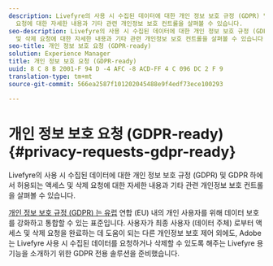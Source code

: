 ```yaml
---
description: Livefyre의 사용 시 수집된 데이터에 대한 개인 정보 보호 규정 (GDPR) 및 GDPR 하에서 허용되는 액세스 및 삭제
  요청에 대한 자세한 내용과 기타 관련 개인정보 보호 컨트롤을 살펴볼 수 있습니다.
seo-description: Livefyre의 사용 시 수집된 데이터에 대한 개인 정보 보호 규정 (GDPR) 및 GDPR 하에서 허용되는 액세스
  및 삭제 요청에 대한 자세한 내용과 기타 관련 개인정보 보호 컨트롤을 살펴볼 수 있습니다.
seo-title: 개인 정보 보호 요청 (GDPR-ready)
solution: Experience Manager
title: 개인 정보 보호 요청 (GDPR-ready)
uuid: 8 C 8 B 2001-F 94 D -4 AFC -8 ACD-FF 4 C 096 DC 2 F 9
translation-type: tm+mt
source-git-commit: 566ea2587f101202045488e9f4edf73ece100293

---
```



# 개인 정보 보호 요청 (GDPR-ready){#privacy-requests-gdpr-ready}

Livefyre의 사용 시 수집된 데이터에 대한 개인 정보 보호 규정 (GDPR) 및 GDPR 하에서 허용되는 액세스 및 삭제 요청에 대한 자세한 내용과 기타 관련 개인정보 보호 컨트롤을 살펴볼 수 있습니다.

[개인 정보 보호 규정 (GDPR) 는 유럽](https://adobe.io/apis/cloudplatform/gdpr.html) 연합 (EU) 내의 개인 사용자를 위해 데이터 보호를 강화하고 통합할 수 있는 표준입니다. 사용자가 최종 사용자 (데이터 주체) 로부터 액세스 및 삭제 요청을 완료하는 데 도움이 되는 다른 개인정보 보호 제어 외에도, Adobe는 Livefyre 사용 시 수집된 데이터를 요청하거나 삭제할 수 있도록 해주는 Livefyre 용 기능을 소개하기 위한 GDPR 전용 솔루션을 준비했습니다.
